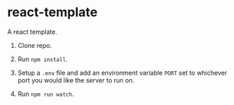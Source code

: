 # react-template
A react template.


1. Clone repo.

2. Run `npm install`.

3. Setup a `.env` file and add an environment variable `PORT` set to whichever port you would like the server to run on. 

4. Run `npm run watch`.
